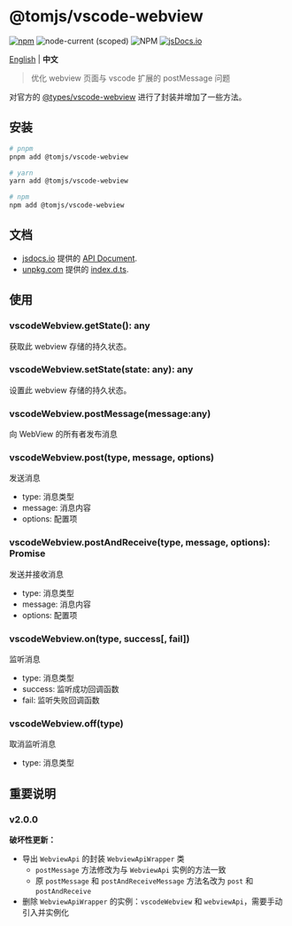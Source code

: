 # @tomjs/vscode-webview

[![npm](https://img.shields.io/npm/v/@tomjs/vscode-webview)](https://www.npmjs.com/package/@tomjs/vscode-webview) ![node-current (scoped)](https://img.shields.io/node/v/@tomjs/vscode-webview) ![NPM](https://img.shields.io/npm/l/@tomjs/vscode-webview) [![jsDocs.io](https://img.shields.io/badge/jsDocs.io-reference-blue)](https://www.jsdocs.io/package/@tomjs/vscode-webview)

[English](./README.md) | **中文**

> 优化 webview 页面与 vscode 扩展的 postMessage 问题

对官方的 [@types/vscode-webview](https://www.npmjs.com/package/@types/vscode-webview) 进行了封装并增加了一些方法。

## 安装

```bash
# pnpm
pnpm add @tomjs/vscode-webview

# yarn
yarn add @tomjs/vscode-webview

# npm
npm add @tomjs/vscode-webview
```

## 文档

- [jsdocs.io](https://www.jsdocs.io) 提供的 [API Document](https://www.jsdocs.io/package/@tomjs/vscode-webview).
- [unpkg.com](https://www.unpkg.com/) 提供的 [index.d.ts](https://www.unpkg.com/browse/@tomjs/vscode-webview/dist/index.d.ts).

## 使用

### vscodeWebview.getState(): any

获取此 webview 存储的持久状态。

### vscodeWebview.setState(state: any): any

设置此 webview 存储的持久状态。

### vscodeWebview.postMessage(message:any)

向 WebView 的所有者发布消息

### vscodeWebview.post(type, message, options)

发送消息

- type: 消息类型
- message: 消息内容
- options: 配置项

### vscodeWebview.postAndReceive(type, message, options): Promise<any>

发送并接收消息

- type: 消息类型
- message: 消息内容
- options: 配置项

### vscodeWebview.on(type, success[, fail])

监听消息

- type: 消息类型
- success: 监听成功回调函数
- fail: 监听失败回调函数

### vscodeWebview.off(type)

取消监听消息

- type: 消息类型

## 重要说明

### v2.0.0

**破坏性更新：**

- 导出 `WebviewApi` 的封装 `WebviewApiWrapper` 类
  - `postMessage` 方法修改为与 `WebviewApi` 实例的方法一致
  - 原 `postMessage` 和 `postAndReceiveMessage` 方法名改为 `post` 和 `postAndReceive`
- 删除 `WebviewApiWrapper` 的实例：`vscodeWebview` 和 `webviewApi`，需要手动引入并实例化
